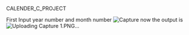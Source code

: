 CALENDER_C_PROJECT



First Input year number and month number
![Capture](https://github.com/jahidnub/Individual-project/assets/136675591/873080d5-fc8e-454d-b7ed-50f65e153919)
now the output is
![Uploading Capture 1.PNG…]()




